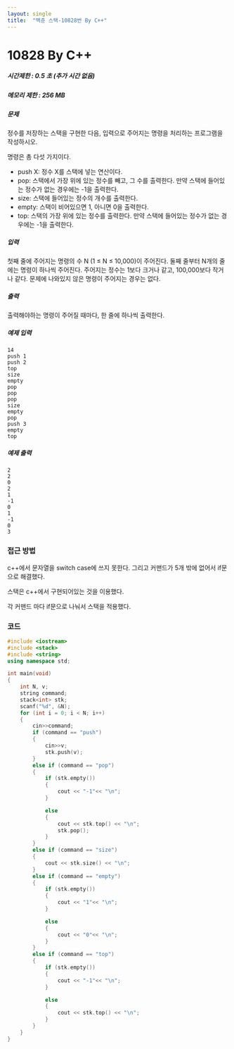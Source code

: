 ```yaml
---
layout: single
title:  "백준 스택-10828번 By C++"
---
```

# 10828 By C++

##### 시간제한 : 0.5 초 (추가 시간 없음)

##### 메모리 제한 : 256 MB

##### 문제

정수를 저장하는 스택을 구현한 다음, 입력으로 주어지는 명령을 처리하는 프로그램을 작성하시오.

명령은 총 다섯 가지이다.

- push X: 정수 X를 스택에 넣는 연산이다.
- pop: 스택에서 가장 위에 있는 정수를 빼고, 그 수를 출력한다. 만약 스택에 들어있는 정수가 없는 경우에는 -1을 출력한다.
- size: 스택에 들어있는 정수의 개수를 출력한다.
- empty: 스택이 비어있으면 1, 아니면 0을 출력한다.
- top: 스택의 가장 위에 있는 정수를 출력한다. 만약 스택에 들어있는 정수가 없는 경우에는 -1을 출력한다.

##### 입력

첫째 줄에 주어지는 명령의 수 N (1 ≤ N ≤ 10,000)이 주어진다. 둘째 줄부터 N개의 줄에는 명령이 하나씩 주어진다. 주어지는 정수는 1보다 크거나 같고, 100,000보다 작거나 같다. 문제에 나와있지 않은 명령이 주어지는 경우는 없다.

##### 출력

출력해야하는 명령이 주어질 때마다, 한 줄에 하나씩 출력한다.

##### 예제 입력

```
14
push 1
push 2
top
size
empty
pop
pop
pop
size
empty
pop
push 3
empty
top
```

##### 예제 출력

```
2
2
0
2
1
-1
0
1
-1
0
3
```



### 접근 방법

c++에서 문자열을 switch case에 쓰지 못한다. 그리고 커맨드가 5개 밖에 없어서 if문으로 해결했다.

스택은 c++에서 구현되어있는 것을 이용했다.

각 커맨드 마다 if문으로 나눠서 스택을 적용했다.



### 코드

```c++
#include <iostream>
#include <stack>
#include <string>
using namespace std;

int main(void)
{
    int N, v;
    string command;
    stack<int> stk;
    scanf("%d", &N);
    for (int i = 0; i < N; i++)
    {
        cin>>command;
        if (command == "push")
        {
            cin>>v;
            stk.push(v);
        }
        else if (command == "pop")
        {
            if (stk.empty())
            {
                cout << "-1"<< "\n";
            }

            else
            {
                cout << stk.top() << "\n";
                stk.pop();
            }
        }
        else if (command == "size")
        {
            cout << stk.size() << "\n";
        }
        else if (command == "empty")
        {
            if (stk.empty())
            {
                cout << "1"<< "\n";
            }

            else
            {
                cout << "0"<< "\n";
            }
        }
        else if (command == "top")
        {
            if (stk.empty())
            {
                cout << "-1"<< "\n";
            }

            else
            {
                cout << stk.top() << "\n";
            }
        }
    }
}
```

